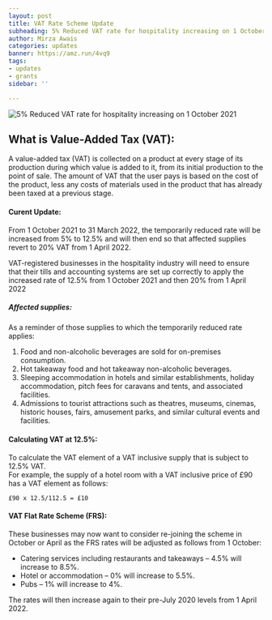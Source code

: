 ```yaml
---
layout: post
title: VAT Rate Scheme Update
subheading: 5% Reduced VAT rate for hospitality increasing on 1 October 2021
author: Mirza Awais
categories: updates
banner: https://amz.run/4vq9
tags:
- updates
- grants
sidebar: ''

---
```

![5% Reduced VAT rate for hospitality increasing on 1 October 2021](https://i.ibb.co/4RxMF0L/VAT-RED-BLOG.png "VAT Rate Scheme Update ")

## What is Value-Added Tax (VAT):

A value-added tax (VAT) is collected on a product at every stage of its production during which value is added to it, from its initial production to the point of sale. The amount of VAT that the user pays is based on the cost of the product, less any costs of materials used in the product that has already been taxed at a previous stage.

#### Curent Update:

From 1 October 2021 to 31 March 2022, the temporarily reduced rate will be increased from 5% to 12.5% and will then end so that affected supplies revert to 20% VAT from 1 April 2022.

VAT-registered businesses in the hospitality industry will need to ensure that their tills and accounting systems are set up correctly to apply the increased rate of 12.5% from 1 October 2021 and then 20% from 1 April 2022

##### Affected supplies:

As a reminder of those supplies to which the temporarily reduced rate applies:

1. Food and non-alcoholic beverages are sold for on-premises consumption.
2. Hot takeaway food and hot takeaway non-alcoholic beverages.
3. Sleeping accommodation in hotels and similar establishments, holiday accommodation, pitch fees for caravans and tents, and associated facilities.
4. Admissions to tourist attractions such as theatres, museums, cinemas, historic houses, fairs, amusement parks, and similar cultural events and facilities.

#### Calculating VAT at 12.5%:

To calculate the VAT element of a VAT inclusive supply that is subject to 12.5% VAT.  
For example, the supply of a hotel room with a VAT inclusive price of £90 has a VAT element as follows:

    £90 x 12.5/112.5 = £10

#### VAT Flat Rate Scheme (FRS):

These businesses may now want to consider re-joining the scheme in October or April as the FRS rates will be adjusted as follows from 1 October:

* Catering services including restaurants and takeaways – 4.5% will increase to 8.5%.
* Hotel or accommodation – 0% will increase to 5.5%.
* Pubs – 1% will increase to 4%.

The rates will then increase again to their pre-July 2020 levels from 1 April 2022.